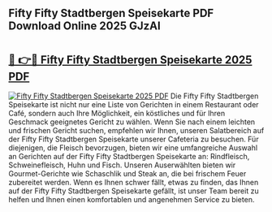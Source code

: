 ## Fifty Fifty Stadtbergen Speisekarte PDF Download Online 2025 GJzAI

# <h2><a href="http://gc9z92.nevu.top/?p=Fifty+Fifty+Stadtbergen+Speisekarte">🔗 👉🔴 Fifty Fifty Stadtbergen Speisekarte 2025 PDF</a></h2>

[![Fifty Fifty Stadtbergen Speisekarte 2025 PDF](https://i.imgur.com/dBaPXMq.png)](http://gc9z92.nevu.top/?p=Fifty+Fifty+Stadtbergen+Speisekarte)
Die Fifty Fifty Stadtbergen Speisekarte ist nicht nur eine Liste von Gerichten in einem Restaurant oder Café, sondern auch Ihre Möglichkeit, ein köstliches und für Ihren Geschmack geeignetes Gericht zu wählen. Wenn Sie nach einem leichten und frischen Gericht suchen, empfehlen wir Ihnen, unseren Salatbereich auf der Fifty Fifty Stadtbergen Speisekarte unserer Cafeteria zu besuchen. Für diejenigen, die Fleisch bevorzugen, bieten wir eine umfangreiche Auswahl an Gerichten auf der Fifty Fifty Stadtbergen Speisekarte an: Rindfleisch, Schweinefleisch, Huhn und Fisch. Unseren Auserwählten bieten wir Gourmet-Gerichte wie Schaschlik und Steak an, die bei frischem Feuer zubereitet werden. Wenn es Ihnen schwer fällt, etwas zu finden, das Ihnen auf der Fifty Fifty Stadtbergen Speisekarte gefällt, ist unser Team bereit zu helfen und Ihnen einen komfortablen und angenehmen Service zu bieten.
